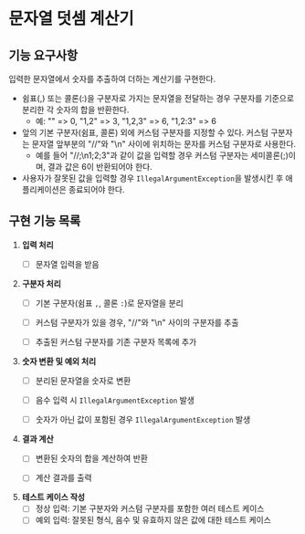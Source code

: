 # 문자열 덧셈 계산기

## 기능 요구사항

입력한 문자열에서 숫자를 추출하여 더하는 계산기를 구현한다.

- 쉼표(,) 또는 콜론(:)을 구분자로 가지는 문자열을 전달하는 경우 구분자를 기준으로 분리한 각 숫자의 합을 반환한다.  
  - 예: "" => 0, "1,2" => 3, "1,2,3" => 6, "1,2:3" => 6  
- 앞의 기본 구분자(쉼표, 콜론) 외에 커스텀 구분자를 지정할 수 있다. 커스텀 구분자는 문자열 앞부분의 "//"와 "\n" 사이에 위치하는 문자를 커스텀 구분자로 사용한다. 
  - 예를 들어 "//;\n1;2;3"과 같이 값을 입력할 경우 커스텀 구분자는 세미콜론(;)이며, 결과 값은 6이 반환되어야 한다.
- 사용자가 잘못된 값을 입력할 경우 `IllegalArgumentException`을 발생시킨 후 애플리케이션은 종료되어야 한다.


## 구현 기능 목록

1. **입력 처리**
   - [ ] 문자열 입력을 받음


2. **구분자 처리**
   - [ ] 기본 구분자(쉼표 `,`, 콜론 `:`)로 문자열을 분리 
   - [ ] 커스텀 구분자가 있을 경우, "//"와 "\n" 사이의 구분자를 추출
   - [ ] 추출된 커스텀 구분자를 기존 구분자 목록에 추가


3. **숫자 변환 및 예외 처리**
   - [ ] 분리된 문자열을 숫자로 변환
   - [ ] 음수 입력 시 `IllegalArgumentException` 발생
   - [ ] 숫자가 아닌 값이 포함된 경우 `IllegalArgumentException` 발생
   

4. **결과 계산**
   - [ ] 변환된 숫자의 합을 계산하여 반환
   - [ ] 계산 결과를 출력


5. **테스트 케이스 작성**
   - [ ] 정상 입력: 기본 구분자와 커스텀 구분자를 포함한 여러 테스트 케이스
   - [ ] 예외 입력: 잘못된 형식, 음수 및 유효하지 않은 값에 대한 테스트 케이스